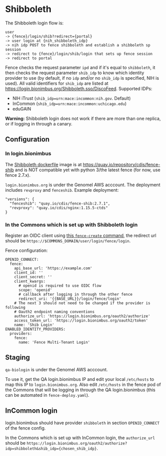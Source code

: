 # Shibboleth

The Shibboleth login flow is:
```
user
-> {fence}/login/shib?redirect={portal}
-> user login at {nih_shibboleth_idp}
-> nih idp POST to fence shibboleth and establish a shibboleth sp session
-> redirect to {fence}/login/shib/login that sets up fence session
-> redirect to portal
```

Fence checks the request parameter `ipd` and if it's equal to `shibboleth`, it then checks the request parameter `shib_idp` to know which identity provider to use (by default, if no `idp` and/or no `shib_idp` is specified, NIH is used). All valid identifiers for `shib_idp` are listed at https://login.bionimbus.org/Shibboleth.sso/DiscoFeed. Supported IDPs:
- NIH iTrust (`shib_idp=urn:mace:incommon:nih.gov`. Default)
- InCommon (`shib_idp=urn:mace:incommon:uchicago.edu`)
- eduGAIN

**Warning:** Shibboleth login does not work if there are more than one replica, or if logging in through a canary.

## Configuration

### In login.bionimbus

The [Shibboleth dockerfile](../DockerfileShib) image is at https://quay.io/repository/cdis/fence-shib and is NOT compatible yet with python 3/the latest fence (for now, use fence 2.7.x).

`login.bionimbus.org` is under the Genomel AWS acccount. The deployment includes `revproxy` and `fenceshib`. Example deployment:
```
"versions": {
  "fenceshib": "quay.io/cdis/fence-shib:2.7.1",
  "revproxy": "quay.io/cdis/nginx:1.15.5-ctds"
}
```

### In the Commons which is set up with Shibboleth login

Register an OIDC client using [this `fence-create` command](https://github.com/uc-cdis/fence#register-internal-oauth-client), the redirect url should be `https://$COMMONS_DOMAIN/user/login/fence/login`.

Fence configuration:
```
OPENID_CONNECT:
  fence:
    api_base_url: 'https://example.com'
    client_id: ''
    client_secret: ''
    client_kwargs:
      # openid is required to use OIDC flow
      scope: 'openid'
      # callback after logging in through the other fence
      redirect_uri: '{{BASE_URL}}/login/fence/login'
    # The next 3 should not need to be changed if the provider is following
    # Oauth2 endpoint naming conventions
    authorize_url: 'https://login.bionimbus.org/oauth2/authorize'
    access_token_url: 'https://login.bionimbus.org/oauth2/token'
    name: 'Shib Login'
ENABLED_IDENTITY_PROVIDERS:
  providers:
    fence:
      name: 'Fence Multi-Tenant Login'
```

## Staging

`qa-biologin` is under the Genomel AWS acccount.

To use it, get the QA login.bionimbus IP and edit your local `/etc/hosts` to map this IP to `login.bionimbus.org`. Also edit `/etc/hosts` in the fence pod of the Commons that will be logging in through the QA login.bionimbus (this can be automated in `fence-deploy.yaml`).

## InCommon login

login.bionimbus should have provider `shibboleth` in section `OPENID_CONNECT` of the fence config.

In the Commons which is set up with InCommon login, the `authorize_url` should be `https://login.bionimbus.org/oauth2/authorize?idp=shibboleth&shib_idp={chosen_shib_idp}`.
